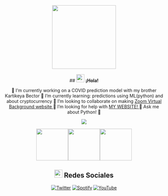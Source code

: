 <div align = "center">
  <img align="center" src= "https://i.imgur.com/dVRl12c.png" height="200" />
 </div>
<br>
<div align = "center">
## <img src="https://media.giphy.com/media/hvRJCLFzcasrR4ia7z/giphy.gif" width="25"> <b> ¡Hola!</b>

🔭 I’m currently working on a COVID prediction model with my brother Kartikeya Bector
🌱 I’m currently learning: predictions using ML(python) and about cryptocurrency 
👯 I’m looking to collaborate on making <a href ="https://vinayakbector2002.github.io/Zoom-Virtual-Backgrounds/"> Zoom Virtual Background website </a>
🤔 I’m looking for help with <a href = "https://vinayakbector2002.github.io/"> MY WEBSITE! </a>
💬 Ask me about Python! 🐍

<p></p>
<div align = "center">
  <p><img align="center" src="https://github-readme-stats.vercel.app/api/top-langs/?username=VinayakBector2002&theme=dark&layout=compact" /></p><p><img src="https://i.giphy.com/media/LMt9638dO8dftAjtco/200.webp" width="100"><img src="https://i.giphy.com/media/IdyAQJVN2kVPNUrojM/200.webp" width="100"><img src="https://i.giphy.com/media/KzJkzjggfGN5Py6nkT/200.webp" width="100"><!--<img src=https://media3.giphy.com/media/XAxylRMCdpbEWUAvr8/giphy.gif width="105"><img src=https://media4.giphy.com/media/fsEaZldNC8A1PJ3mwp/giphy.gif width="105">--></p>

## <img src="https://media.tenor.com/images/7e96d994f29b388f63f7aa77ff2bea78/tenor.gif" width="25"> <b> Redes Sociales</b>
  
[![Twitter](https://img.shields.io/badge/Twitter-1DA1F2?style=for-the-badge&logo=twitter&logoColor=white)](https://x.com/Dentrxy)
[![Spotify](https://img.shields.io/badge/Spotify-1ED760?&style=for-the-badge&logo=spotify&logoColor=white)](https://open.spotify.com/user/3132bp4xpqx4wuzpg7ld7okws2ay?si=998c52c573864a80)
[![YouTube](https://img.shields.io/badge/YouTube-FF0000?style=for-the-badge&logo=youtube&logoColor=white)](https://www.youtube.com/@DentrayVE)
